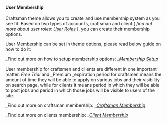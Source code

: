 #### User Membership

Craftsman theme allows you to create and use membership system as you see fit. Based on two types of accounts, craftsman and client \( _find out more about user roles: _[_User Roles_](/users/user-roles.md)_ \)_, you can create their membership options.

User Membership can be set in theme options, please read below guide on how to do it:

_Find out more on how to setup membership options: _[_Membership Setup_](/theme-options/membership-setup.md)



User membership for craftsmen and clients are different in one important matter. _Free Trial_ and _Premium _expiration period for craftsmen means the amount of time they will be able to apply on various jobs and their visibility on search page, while for clients it means period in which they will be able to post jobs and period in which those jobs will be visible to users of the site.

_Find out more on craftsman membership: _[_Craftsman Membership_](/users/user-membership/craftsman-membership.md)

_Find out more on clients membership: _[_Client Membership_](/users/user-membership/client-membership.md)



